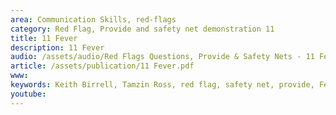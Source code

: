 ```yaml
---
area: Communication Skills, red-flags
category: Red Flag, Provide and safety net demonstration 11
title: 11 Fever
description: 11 Fever
audio: /assets/audio/Red Flags Questions, Provide & Safety Nets - 11 Fever in childhood - MQ.mp3
article: /assets/publication/11 Fever.pdf
www: 
keywords: Keith Birrell, Tamzin Ross, red flag, safety net, provide, Fever
youtube: 
--- 
```

